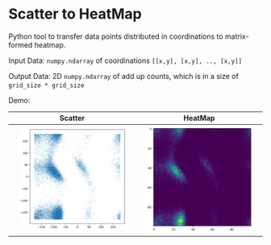 # Scatter to HeatMap
Python tool to transfer data points distributed in coordinations to matrix-formed heatmap.

Input Data: `numpy.ndarray` of coordinations `[[x,y], [x,y], .., [x,y]]`

Output Data: 2D `numpy.ndarray` of add up counts, which is in a size of `grid_size * grid_size`


Demo:

| Scatter | HeatMap |
| :----: | :----: |
|<img src="https://github.com/ddddavid-he/scatter2heatmap/blob/main/demo/scatter.png" alt="Scatter" tittle="Scatter" width="90%"> | <img src="https://github.com/ddddavid-he/scatter2heatmap/blob/main/demo/heatmap.png" alt="Heatmap" title="Heatmap" width="90%">|





